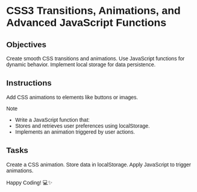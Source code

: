 # CSS3 Transitions, Animations, and Advanced JavaScript Functions

## Objectives

Create smooth CSS transitions and animations.
Use JavaScript functions for dynamic behavior.
Implement local storage for data persistence.

## Instructions
Add CSS animations to elements like buttons or images.

>[!NOTE]
> - Write a JavaScript function that:
> - Stores and retrieves user preferences using localStorage.
> - Implements an animation triggered by user actions.

## Tasks

Create a CSS animation.
Store data in localStorage.
Apply JavaScript to trigger animations.

Happy Coding! 💻✨


<!DOCTYPE html>
<html lang="en">
<head>
    <meta charset="UTF-8">
    <meta name="viewport" content="width=device-width, initial-scale=1.0">
    <title>Interactive Animations Demo</title>
    <style>
        /* Base Styles */
        body {
            font-family: 'Arial', sans-serif;
            margin: 0;
            padding: 20px;
            transition: background-color 0.5s, color 0.5s;
        }
        
        .container {
            max-width: 800px;
            margin: 0 auto;
        }
        
        /* Button with Transition */
        .btn {
            background: #4285f4;
            color: white;
            padding: 12px 24px;
            border: none;
            border-radius: 4px;
            margin: 10px;
            cursor: pointer;
            font-size: 16px;
            transition: all 0.3s ease;
        }
        
        .btn:hover {
            background: #3367d6;
            transform: translateY(-2px);
            box-shadow: 0 4px 8px rgba(0,0,0,0.1);
        }
        
        /* Keyframe Animation */
        @keyframes bounce {
            0%, 100% { transform: translateY(0); }
            50% { transform: translateY(-20px); }
        }
        
        .animated-box {
            width: 150px;
            height: 150px;
            background-color: #34a853;
            margin: 40px auto;
            display: flex;
            justify-content: center;
            align-items: center;
            color: white;
            font-weight: bold;
            animation: bounce 2s infinite;
        }
        
        /* Theme Styles */
        .light {
            background-color: #f5f5f5;
            color: #333;
        }
        
        .dark {
            background-color: #333;
            color: #f5f5f5;
        }
        
        .preference-panel {
            margin: 20px 0;
            padding: 15px;
            border-radius: 5px;
            background-color: rgba(0,0,0,0.05);
        }
    </style>
</head>
<body class="light">
    <div class="container">
        <h1>Interactive Animations Demo</h1>
        
        <div class="preference-panel">
            <h2>User Preferences</h2>
            <button id="theme-btn" class="btn">Toggle Dark Mode</button>
            <button id="font-inc" class="btn">Increase Font Size</button>
            <button id="font-dec" class="btn">Decrease Font Size</button>
        </div>
        
        <div class="animation-controls">
            <h2>Animation Controls</h2>
            <button id="animation-btn" class="btn">Toggle Animation</button>
            <div id="animated-box" class="animated-box">Bounce!</div>
        </div>
    </div>

    <script>
        // DOM Elements
        const themeBtn = document.getElementById('theme-btn');
        const fontIncBtn = document.getElementById('font-inc');
        const fontDecBtn = document.getElementById('font-dec');
        const animationBtn = document.getElementById('animation-btn');
        const animatedBox = document.getElementById('animated-box');
        const body = document.body;
        
        // Store user preferences
        function savePreferences(key, value) {
            localStorage.setItem(key, value);
        }
        
        // Retrieve preferences
        function loadPreferences() {
            const theme = localStorage.getItem('userTheme') || 'light';
            const fontSize = localStorage.getItem('userFontSize') || '16px';
            
            body.className = theme;
            body.style.fontSize = fontSize;
        }
        
        // Animation control
        function toggleAnimation() {
            const currentState = animatedBox.style.animationPlayState;
            animatedBox.style.animationPlayState = currentState === 'paused' ? 'running' : 'paused';
        }
        
        // Change theme
        function toggleTheme() {
            const newTheme = body.className === 'light' ? 'dark' : 'light';
            body.className = newTheme;
            savePreferences('userTheme', newTheme);
        }
        
        // Adjust font size
        function adjustFontSize(change) {
            const currentSize = parseInt(getComputedStyle(body).fontSize);
            const newSize = currentSize + change;
            body.style.fontSize = `${newSize}px`;
            savePreferences('userFontSize', `${newSize}px`);
        }
        
        // Event Listeners
        themeBtn.addEventListener('click', toggleTheme);
        animationBtn.addEventListener('click', toggleAnimation);
        fontIncBtn.addEventListener('click', () => adjustFontSize(2));
        fontDecBtn.addEventListener('click', () => adjustFontSize(-2));
        
        // Initialize
        document.addEventListener('DOMContentLoaded', loadPreferences);
    </script>
</body>
</html>
